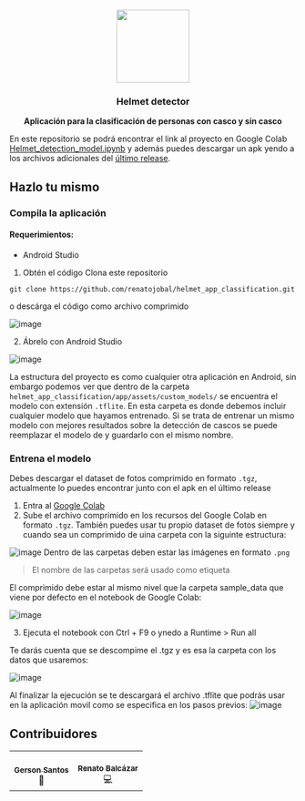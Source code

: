 <p align="center"><br><img src="https://user-images.githubusercontent.com/35740463/179662295-1fee2543-9c1a-455c-b629-5ed988a5350d.png" width="128" height="128" /></p>
<h3 align="center">Helmet detector</h3>
<p align="center"><strong> Aplicación para la clasificación de personas con casco y sin casco</strong>
</p>



En este repositorio se podrá encontrar el link al proyecto en Google Colab  [Helmet_detection_model.ipynb](https://github.com/renatojobal/helmet_app_classification/blob/v4.0/Helmet_detection_model.ipynb "Helmet_detection_model.ipynb") y además puedes descargar un apk yendo a los archivos adicionales del [último release](https://github.com/renatojobal/helmet_app_classification/releases).

## Hazlo tu mismo

### Compila la aplicación
#### Requerimientos:
- Android Studio

1. Obtén el código
Clona este repositorio
```
git clone https://github.com/renatojobal/helmet_app_classification.git
```
o descárga el código como archivo comprimido

![image](https://user-images.githubusercontent.com/35740463/179657459-be7d68ac-a0fc-448b-b26e-e82fd96ff75e.png)


2. Ábrelo con Android Studio

![image](https://user-images.githubusercontent.com/35740463/179658244-1517d66b-a506-4973-9ed5-0ceab58139f0.png)

La estructura del proyecto es como cualquier otra aplicación en Android, sin embargo podemos ver que dentro de la carpeta `helmet_app_classification/app/assets/custom_models/` se encuentra el modelo con extensión `.tflite`. En esta carpeta es donde debemos incluir cualquier modelo que hayamos entrenado. Si se trata de entrenar un mismo modelo con mejores resultados sobre la detección de cascos se puede reemplazar el modelo de y guardarlo con el mismo nombre.


### Entrena el modelo
Debes descargar el dataset de fotos comprimido en formato `.tgz`, actualmente lo puedes encontrar junto con el apk en el último release 

1. Entra al [Google Colab](https://github.com/renatojobal/helmet_app_classification/blob/main/Helmet_detection_model.ipynb) 
2. Sube el archivo comprimido en los recursos del Google Colab en formato `.tgz`. También puedes usar tu propio dataset de fotos siempre y cuando sea un comprimido de uina carpeta con la siguinte estructura:

![image](https://user-images.githubusercontent.com/35740463/179660498-24fae7c4-b1fe-4fb8-8572-3920478a1120.png)
 Dentro de las carpetas deben estar las imágenes en formato `.png`
 > El nombre de las carpetas será usado como etiqueta

El comprimido debe estar al mismo nivel que la carpeta sample_data que viene por defecto en el notebook de Google Colab:

![image](https://user-images.githubusercontent.com/35740463/179660909-86ba614f-feaf-451a-bfa1-d5d7d2390e3d.png)

3. Ejecuta el notebook con Ctrl + F9 o ynedo a Runtime > Run all

Te darás cuenta que se descompime el .tgz y es esa la carpeta con los datos que usaremos:

![image](https://user-images.githubusercontent.com/35740463/179661917-0fbdea5b-9df1-43a2-853d-c2c3f7b11c56.png)


Al finalizar la ejecución se te descargará el archivo .tflite que podrás usar en la aplicación movil como se especifica en los pasos previos:
![image](https://user-images.githubusercontent.com/35740463/179661574-25d4de1c-cd66-47c2-b2c1-1f1647393682.png)



<!-- ALL-CONTRIBUTORS-LIST:START - Do not remove or modify this section -->
<!-- prettier-ignore-start -->
<!-- markdownlint-disable -->
## Contribuidores
<table>
  <tr>
    <td align="center"><a href="https://github.com/gmsantos2"><br /><sub><b>Gerson Santos</b></sub></a><br />📖</td>
    <td align="center"><a href="https://github.com/renatojobal"><br /><sub><b>Renato Balcázar</b></sub></a><br />💻</td>
   </tr>
</table>

